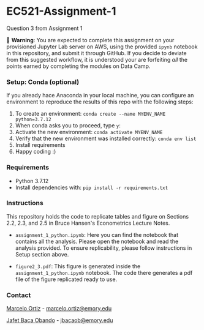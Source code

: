 # EC521-Assignment-1
Question 3 from Assignment 1

📝 **Warning**: You are expected to complete this assignment on your provisioned Jupyter Lab server on AWS, using the provided `ipynb` notebook in this repository, and submit it through GitHub. If you decide to deviate from this suggested workflow, it is understood your are forfeiting _all_ the points earned by completing the modules on Data Camp. 

### Setup: Conda (optional)

If you already hace Anaconda in your local machine, you can configure an environment
to reproduce the results of this repo with the following steps:
1. To create an environment: `conda create --name MYENV_NAME python=3.7.12`
2. When conda asks you to proceed, type `y`:
3. Activate the new environment: `conda activate MYENV_NAME`
4. Verify that the new environment was installed correctly: `conda env list`
5. Install requirements
6. Happy coding :)

### Requirements

* Python 3.7.12
* Install dependencies with: `pip install -r requirements.txt`

### Instructions
This repository holds the code to replicate tables and figure on Sections 2.2, 2.3, and 2.5 in Bruce Hansen's Econometrics Lecture Notes.

*  `assignment_1_python.ipynb`: Here you can find the notebook that contains all the analysis. Please open the notebook and read the analysis provided. To ensure replicability, please follow instructions in Setup section above.
   
*  `figure2_3.pdf`: This figure is generated inside the `assignment_1_python.ipynb` notebook. The code there generates a pdf file  of the figure replicated ready to use.

### Contact

[Marcelo Ortiz](https://economics.emory.edu/people/grad-students/ortiz-marcelo.html) - marcelo.ortiz@emory.edu

[Jafet Baca Obando](https://economics.emory.edu/people/grad-students/baca-jafet.html) - jbacaob@emory.edu

